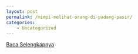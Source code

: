 ```yaml
---
layout: post
permalink: /mimpi-melihat-orang-di-padang-pasir/
categories:
    - Uncategorized
---
```


[Baca Selengkapnya](/09)